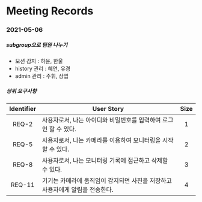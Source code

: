 # Meeting Records

### 2021-05-06
##### subgroup으로 팀원 나누기
- 모션 감지 : 하윤, 한울
- history 관리 : 혜연, 유경
- admin 관리 : 주휘, 상엽

##### 상위 요구사항
Identifier | User Story | Size
:---------:|-----------|:----:
REQ-2 | 사용자로서, 나는 아이디와 비밀번호를 입력하여 로그인 할 수 있다. | 1
REQ-5 | 사용자로서, 나는 카메라를 이용하여 모니터링을 시작할 수 있다. | 2
REQ-8 | 사용자로서, 나는 모니터링 기록에 접근하고 삭제할 수 있다. | 3
REQ-11 | 기기는 카메라에 움직임이 감지되면 사진을 저장하고 사용자에게 알림을 전송한다. | 4
